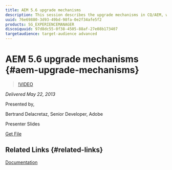 ```yaml
---
title: AEM 5.6 upgrade mechanisms 
description: This session describes the upgrade mechanisms in CQ/AEM, which allow upgrading CQ itself as well as custom applications and content, by just replacing the CQ/AEM jar file with the new one. We'll go over the general upgrade scenario, describe the upgrade extension points, explain how we test the upgrade mechanisms and comment on some of the technical challenges related to upgrading.
uuid: 76e69880-3d93-49bd-98fa-0e2f34afe5f2
products: SG_EXPERIENCEMANAGER
discoiquuid: 97d8dc55-0f38-4505-88af-27e08b173407
targetaudience: target-audience advanced
---
```


# AEM 5.6 upgrade mechanisms {#aem-upgrade-mechanisms}

>[!VIDEO](https://video.tv.adobe.com/v/19576/?quality=9)

*Delivered May 22, 2013*

Presented by,

Bertrand Delacretaz, Senior Developer, Adobe

Presenter Slides

[Get File](assets/cqgems-bdelacretaz-cq-upgrades-2013-05-22.pdf)

## Related Links {#related-links}

[Documentation](http://docs.adobe.com/docs/en/cq/current/deploying/upgrading.html)

<!--
[Get back to the Overview](https://helpx.adobe.com/experience-manager/kt/eseminars/gems/aem-index.html)
-->

